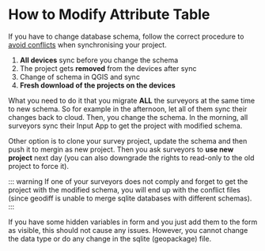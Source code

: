 # How to Modify Attribute Table

If you have to change database schema, follow the correct procedure to [avoid conflicts](./avoid-conflict-files/index.md) when synchronising your project.

1. **All devices** sync before you change the schema
2. The project gets **removed** from the devices after sync
3. Change of schema in QGIS and sync
4. **Fresh download of the projects on the devices**

What you need to do it that you migrate **ALL** the surveyors at the same time to new schema. So for example in the afternoon, let all of them sync their changes back to cloud. Then, you change the schema. In the morning, all surveyors sync their Input App to get the project with modified schema.

Other option is to clone your survey project, update the schema and then push it to mergin as new project. Then you ask surveyors to **use new project** next day (you can also downgrade the rights to read-only to the old project to force it).

::: warning
If one of your surveyors does not comply and forget to get the project with the modified schema, you will end up with the conflict files (since geodiff is unable to merge sqlite databases with different schemas).
:::

If you have some hidden variables in form and you just add them to the form as visible, this should not cause any issues. However, you cannot change the data type or do any change in the sqlite (geopackage) file.
